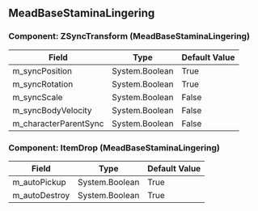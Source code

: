 ## MeadBaseStaminaLingering

### Component: ZSyncTransform (MeadBaseStaminaLingering)

|Field|Type|Default Value|
|---|---|---|
|m_syncPosition|System.Boolean|True|
|m_syncRotation|System.Boolean|True|
|m_syncScale|System.Boolean|False|
|m_syncBodyVelocity|System.Boolean|False|
|m_characterParentSync|System.Boolean|False|

### Component: ItemDrop (MeadBaseStaminaLingering)

|Field|Type|Default Value|
|---|---|---|
|m_autoPickup|System.Boolean|True|
|m_autoDestroy|System.Boolean|True|

